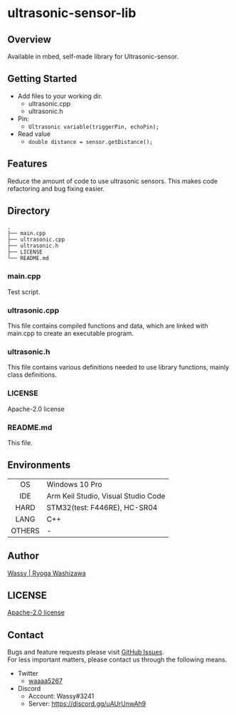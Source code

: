 # ultrasonic-sensor-lib

## Overview
Available in mbed, self-made library for Ultrasonic-sensor.

## Getting Started
- Add files to your working dir.
  - ultrasonic.cpp
  - ultrasonic.h
- Pin:
  - `Ultrasonic variable(triggerPin, echoPin);`
- Read value
  - `double distance = sensor.getDistance();`

## Features
Reduce the amount of code to use ultrasonic sensors. This makes code refactoring and bug fixing easier.

## Directory
```
.
├── main.cpp
├── ultrasonic.cpp
├── ultrasonic.h
├── LICENSE
└── README.md
```
### main.cpp
Test script.

### ultrasonic.cpp
This file contains compiled functions and data, which are linked with main.cpp to create an executable program.

### ultrasonic.h
This file contains various definitions needed to use library functions, mainly class definitions.

### LICENSE
Apache-2.0 license

### README.md
This file.

## Environments
|          |     |
|   :-:    | --- |
| OS       | Windows 10 Pro |
| IDE      | Arm Keil Studio, Visual Studio Code |
| HARD     | STM32(test: F446RE), HC-SR04 |
| LANG     | C++ |
| OTHERS   | - |

## Author
[Wassy | Ryoga Washizawa](https://github.com/wassy310)

## LICENSE
[Apache-2.0 license](https://github.com/apache/.github/blob/main/LICENSE)

## Contact
Bugs and feature requests please visit [GitHub Issues](https://github.com/wassy310/ultrasonic-sensor-lib/issues).  
For less important matters, please contact us through the following means.
- Twitter
  - [waaaa5267](https://twitter.com/waaaa5267)
- Discord
  - Account: Wassy#3241
  - Server: https://discord.gg/uAUrUnwAh9